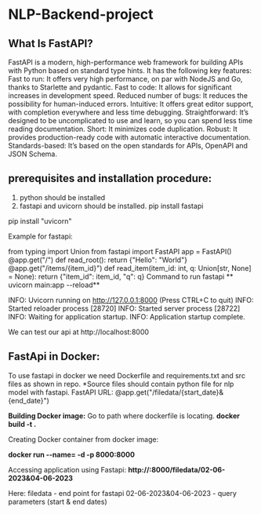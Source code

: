 # NLP-Backend-project
What Is FastAPI?
----------------
FastAPI is a modern, high-performance web framework for building APIs with Python based on standard type hints. It has the following key features:
Fast to run: It offers very high performance, on par with NodeJS and Go, thanks to Starlette and pydantic.
Fast to code: It allows for significant increases in development speed.
Reduced number of bugs: It reduces the possibility for human-induced errors.
Intuitive: It offers great editor support, with completion everywhere and less time debugging.
Straightforward: It’s designed to be uncomplicated to use and learn, so you can spend less time reading documentation.
Short: It minimizes code duplication.
Robust: It provides production-ready code with automatic interactive documentation.
Standards-based: It’s based on the open standards for APIs, OpenAPI and JSON Schema.

prerequisites and installation procedure:
-----------------------------------------
1. python should be installed
2. fastapi and uvicorn should be installed.
 pip install fastapi
 
 pip install "uvicorn"
 
Example for fastapi:

from typing import Union
from fastapi import FastAPI
app = FastAPI()
@app.get("/")
def read_root():
    return {"Hello": "World"}
@app.get("/items/{item_id}")
def read_item(item_id: int, q: Union[str, None] = None):
    return {"item_id": item_id, "q": q}
 Command to run fastapi
** uvicorn main:app --reload**
 

INFO:     Uvicorn running on http://127.0.0.1:8000 (Press CTRL+C to quit)
INFO:     Started reloader process [28720]
INFO:     Started server process [28722]
INFO:     Waiting for application startup.
INFO:     Application startup complete.

We can test our api at  http://localhost:8000

FastApi in Docker:
------------------
To use fastapi in docker we need Dockerfile and requirements.txt and src files as shown in repo.
*Source files should contain python file for nlp model with fastapi.
 FastAPI URL: @app.get("/filedata/{start_date}&{end_date}")

**Building Docker image:** 
Go to path where dockerfile is locating.
**docker build -t <image-name> .**

Creating Docker container from docker image:
 
 **docker run --name=<container name> -d -p 8000:8000 <image-name>**
 
 Accessing application using Fastapi:
 **http://<server IP ADDRESS >:8000/filedata/02-06-2023&04-06-2023**
 
 Here:
 filedata - end point for fastapi
 02-06-2023&04-06-2023 -  query parameters (start & end dates)
 
 
